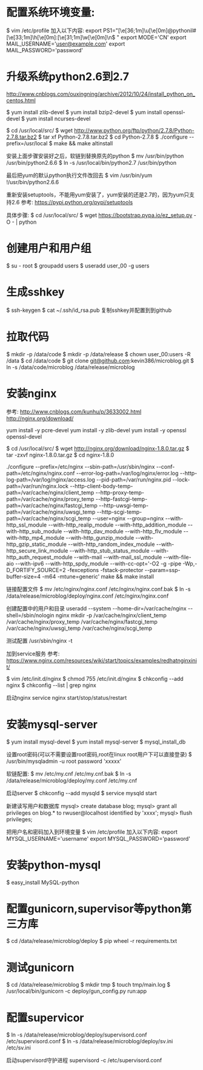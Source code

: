 # 配置系统环境变量:
$ vim /etc/profile
加入以下内容:
export PS1="\[\e[36;1m\]\u\[\e[0m\]@pythonil#\[\e[33;1m\]\h\[\e[0m\]:\[\e[31;1m\]\w\[\e[0m\]\n\$ "
export MODE='CN'
export MAIL_USERNAME='user@example.com'
export MAIL_PASSWORD='password'

# 升级系统python2.6到2.7
http://www.cnblogs.com/ouxingning/archive/2012/10/24/install_python_on_centos.html

$ yum install zlib-devel
$ yum install bzip2-devel
$ yum install openssl-devel
$ yum install ncurses-devel

$ cd /usr/local/src/
$ wget http://www.python.org/ftp/python/2.7.8/Python-2.7.8.tar.bz2
$ tar xf Python-2.7.8.tar.bz2
$ cd Python-2.7.8
$ ./configure --prefix=/usr/local
$ make && make altinstall

安装上面步骤安装好之后，软链到替换原先的python
$ mv /usr/bin/python /usr/bin/python2.6.6
$ ln -s /usr/local/bin/python2.7 /usr/bin/python

最后把yum的默认python执行文件改回去
$ vim /usr/bin/yum
!/usr/bin/python2.6.6

重新安装setuptools，不能用yum安装了，yum安装的还是2.7的，因为yum只支持2.6
参考: https://pypi.python.org/pypi/setuptools

具体步骤:
$ cd /usr/local/src/
$ wget https://bootstrap.pypa.io/ez_setup.py -O - | python

# 创建用户和用户组
$ su - root
$ groupadd users
$ useradd user_00 -g users

# 生成sshkey
$ ssh-keygen
$ cat ~/.ssh/id_rsa.pub
复制sshkey并配置到到github

# 拉取代码
$ mkdir -p /data/code
$ mkdir -p /data/release
$ chown user_00:users -R /data
$ cd /data/code
$ git clone git@github.com:kevin386/microblog.git
$ ln -s /data/code/microblog /data/release/microblog

# 安装nginx
参考:
http://www.cnblogs.com/kunhu/p/3633002.html
http://nginx.org/download/

yum install -y pcre-devel
yum install -y zlib-devel
yum install -y openssl openssl-devel

$ cd /usr/local/src/
$ wget http://nginx.org/download/nginx-1.8.0.tar.gz
$ tar -zxvf nginx-1.8.0.tar.gz
$ cd nginx-1.8.0

./configure --prefix=/etc/nginx --sbin-path=/usr/sbin/nginx --conf-path=/etc/nginx/nginx.conf --error-log-path=/var/log/nginx/error.log --http-log-path=/var/log/nginx/access.log --pid-path=/var/run/nginx.pid --lock-path=/var/run/nginx.lock --http-client-body-temp-path=/var/cache/nginx/client_temp --http-proxy-temp-path=/var/cache/nginx/proxy_temp --http-fastcgi-temp-path=/var/cache/nginx/fastcgi_temp --http-uwsgi-temp-path=/var/cache/nginx/uwsgi_temp --http-scgi-temp-path=/var/cache/nginx/scgi_temp --user=nginx --group=nginx --with-http_ssl_module --with-http_realip_module --with-http_addition_module --with-http_sub_module --with-http_dav_module --with-http_flv_module --with-http_mp4_module --with-http_gunzip_module --with-http_gzip_static_module --with-http_random_index_module --with-http_secure_link_module --with-http_stub_status_module --with-http_auth_request_module --with-mail --with-mail_ssl_module --with-file-aio --with-ipv6 --with-http_spdy_module --with-cc-opt='-O2 -g -pipe -Wp,-D_FORTIFY_SOURCE=2 -fexceptions -fstack-protector --param=ssp-buffer-size=4 -m64 -mtune=generic'
make && make install

链接配置文件
$ mv /etc/nginx/nginx.conf /etc/nginx/nginx.conf.bak
$ ln -s /data/release/microblog/deploy/nginx.conf /etc/nginx/nginx.conf

创建配置中的用户和目录
useradd --system --home-dir=/var/cache/nginx --shell=/sbin/nologin nginx
mkdir -p /var/cache/nginx/client_temp /var/cache/nginx/proxy_temp /var/cache/nginx/fastcgi_temp /var/cache/nginx/uwsgi_temp /var/cache/nginx/scgi_temp

测试配置
/usr/sbin/nginx -t

加到service服务
参考:
https://www.nginx.com/resources/wiki/start/topics/examples/redhatnginxinit/

$ vim /etc/init.d/nginx
$ chmod 755 /etc/init.d/nginx
$ chkconfig --add nginx
$ chkconfig --list | grep nginx

启动nginx
service nginx start/stop/status/restart

# 安装mysql-server
$ yum install mysql-devel
$ yum install mysql-server
$ mysql_install_db

设置root密码(可以不需要设置root密码,root在linux root用户下可以直接登录)
$ /usr/bin/mysqladmin -u root password 'xxxxx'

软链配置:
$ mv /etc/my.cnf /etc/my.cnf.bak
$ ln -s /data/release/microblog/deploy/my.conf /etc/my.cnf

启动server
$ chkconfig --add mysqld
$ service mysqld start

新建读写用户和数据库
mysql> create database blog;
mysql> grant all privileges on blog.* to rwuser@localhost identified by 'xxxx';
mysql> flush privileges;

把用户名和密码加入到环境变量
$ vim /etc/profile
加入以下内容:
export MYSQL_USERNAME='username'
export MYSQL_PASSWORD='password'

# 安装python-mysql
$ easy_install MySQL-python

# 配置gunicorn,supervisor等python第三方库
$ cd /data/release/microblog/deploy
$ pip wheel -r requirements.txt

# 测试gunicorn
$ cd /data/release/microblog
$ mkdir tmp
$ touch tmp/main.log
$ /usr/local/bin/gunicorn -c deploy/gun_config.py run:app

# 配置supervicor
$ ln -s /data/release/microblog/deploy/supervisord.conf /etc/supervisord.conf
$ ln -s /data/release/microblog/deploy/sv.ini /etc/sv.ini

启动supervisord守护进程
supervisord -c /etc/supervisord.conf

